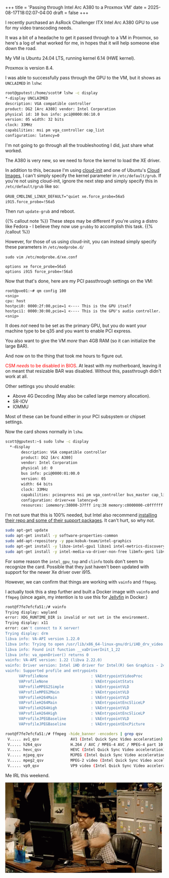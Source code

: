 +++
title = 'Passing through Intel Arc A380 to a Proxmox VM'
date = 2025-08-17T18:02:07-04:00
draft = false
+++

I recently purchased an AsRock Challenger ITX Intel Arc A380 GPU to use for my video transcoding needs.

It was a bit of a headache to get it passed through to a VM in Proxmox, so here's a log of what worked for me, in hopes that it will help someone else down the road.

My VM is Ubuntu 24.04 LTS, running kernel 6.14 (HWE kernel).

Proxmox is version 8.4.

I was able to successfully pass through the GPU to the VM, but it shows as `UNCLAIMED` in `lshw`:

```bash
root@gputest:/home/scott# lshw -c display
*-display UNCLAIMED
description: VGA compatible controller
product: DG2 [Arc A380] vendor: Intel Corporation
physical id: 10 bus info: pci@0000:06:10.0
version: 05 width: 32 bits
clock: 33MHz
capabilities: msi pm vga_controller cap_list
configuration: latency=0
```

I'm not going to go through all the troubleshooting I did, just share what worked.

The A380 is very new, so we need to force the kernel to load the XE driver.

In addition to this, because I'm using [cloud-init](https://cloudinit.readthedocs.io/en/latest/index.html) and one of Ubuntu's [Cloud Images](https://cloud-images.ubuntu.com/), I can't simply specify the kernel parameter in `/etc/default/grub`. If you're not using cloud-init, ignore the next step and simply specify this in `/etc/default/grub` like so:

`GRUB_CMDLINE_LINUX_DEFAULT="quiet xe.force_probe=56a5 i915.force_probe=!56a5`

Then run `update-grub` and reboot.

{{% callout note %}}
These steps may be different if you're using a distro like Fedora - I believe they now use `grubby` to accomplish this task.
{{% /callout %}}

However, for those of us using cloud-init, you can instead simply specify these parameters in `/etc/modprobe.d/`

`sudo vim /etc/modprobe.d/xe.conf`

```
options xe force_probe=56a5
options i915 force_probe=!56a5
```

Now that that's done, here are my PCI passthrough settings on the VM:

```shell
root@pve01:~# qm config 100
<snip>
cpu: host
hostpci0: 0000:2f:00,pcie=1 <---- This is the GPU itself
hostpci1: 0000:30:00,pcie=1 <---- This is the GPU's audio controller.
<snip>
```

It does _not_ need to be set as the primary GPU, but you do want your machine type to be q35 and you want to enable PCI express.

You also want to give the VM _more_ than 4GB RAM (so it can initialize the large BAR).

And now on to the thing that took me hours to figure out.

<span style=color:red>CSM _needs_ to be disabled in BIOS</span>. At least with my motherboard, leaving it on meant that resizable BAR was disabled. Without this, passthrough didn't work at all.

Other settings you should enable:

- Above 4G Decoding (May also be called large memory allocation).
- SR-IOV
- IOMMU

Most of these can be found either in your PCI subsystem or chipset settings.

Now the card shows normally in `lshw`.

```bash
scott@gputest:~$ sudo lshw -c display
  *-display
       description: VGA compatible controller
       product: DG2 [Arc A380]
       vendor: Intel Corporation
       physical id: 0
       bus info: pci@0000:01:00.0
       version: 05
       width: 64 bits
       clock: 33MHz
       capabilities: pciexpress msi pm vga_controller bus_master cap_list rom
       configuration: driver=xe latency=0
       resources: iomemory:38000-37fff irq:38 memory:c0000000-c0ffffff memory:380000000000-3801ffffffff
```

I'm not sure that this is 100% needed, but Intel also recommend [installing their repo and some of their support packages](https://dgpu-docs.intel.com/driver/client/overview.html#ubuntu-latest). It can't hurt, so why not.

```bash
sudo apt-get update
sudo apt-get install -y software-properties-common
sudo add-apt-repository -y ppa:kobuk-team/intel-graphics
sudo apt-get install -y libze-intel-gpu1 libze1 intel-metrics-discovery intel-opencl-icd clinfo intel-gsc
sudo apt-get install -y intel-media-va-driver-non-free libmfx-gen1 libvpl2 libvpl-tools libva-glx2 va-driver-all vainfo
```

For some reason the `intel_gpu_top` and `clinfo` tools don't seem to recognize the card. Possible that they just haven't been updated with support for the newer Xe driver over i915.

However, we can confirm that things are working with `vainfo` and `ffmpeg`.

I actually took this a step further and built a Docker image with `vainfo` and `ffmpeg` (since again, my intention is to use this for [Jellyfin](https://jellyfin.org/) in Docker.)

```bash
root@f7fe7efcfa51:/# vainfo
Trying display: wayland
error: XDG_RUNTIME_DIR is invalid or not set in the environment.
Trying display: x11
error: can't connect to X server!
Trying display: drm
libva info: VA-API version 1.22.0
libva info: Trying to open /usr/lib/x86_64-linux-gnu/dri/iHD_drv_video.so
libva info: Found init function __vaDriverInit_1_22
libva info: va_openDriver() returns 0
vainfo: VA-API version: 1.22 (libva 2.22.0)
vainfo: Driver version: Intel iHD driver for Intel(R) Gen Graphics - 24.3.4 ()
vainfo: Supported profile and entrypoints
      VAProfileNone                   : VAEntrypointVideoProc
      VAProfileNone                   : VAEntrypointStats
      VAProfileMPEG2Simple            : VAEntrypointVLD
      VAProfileMPEG2Main              : VAEntrypointVLD
      VAProfileH264Main               : VAEntrypointVLD
      VAProfileH264Main               : VAEntrypointEncSliceLP
      VAProfileH264High               : VAEntrypointVLD
      VAProfileH264High               : VAEntrypointEncSliceLP
      VAProfileJPEGBaseline           : VAEntrypointVLD
      VAProfileJPEGBaseline           : VAEntrypointEncPicture
```

```bash
root@f7fe7efcfa51:/# ffmpeg -hide_banner -encoders | grep qsv
 V..... av1_qsv              AV1 (Intel Quick Sync Video acceleration) (codec av1)
 V..... h264_qsv             H.264 / AVC / MPEG-4 AVC / MPEG-4 part 10 (Intel Quick Sync Video acceleration) (codec h264)
 V..... hevc_qsv             HEVC (Intel Quick Sync Video acceleration) (codec hevc)
 V..... mjpeg_qsv            MJPEG (Intel Quick Sync Video acceleration) (codec mjpeg)
 V..... mpeg2_qsv            MPEG-2 video (Intel Quick Sync Video acceleration) (codec mpeg2video)
 V..... vp9_qsv              VP9 video (Intel Quick Sync Video acceleration) (codec vp9)
```

Me IRL this weekend.

![IT Crowd Moss Throwing Computer](images/throw-computer.gif)
